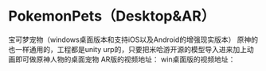 # PokemonPets（Desktop&AR）
宝可梦宠物（windows桌面版本和支持iOS以及Android的增强现实版本）
原神的也一样通用的，工程都是unity urp的，只要把米哈游开源的模型导入进来加上动画即可做原神人物的桌面宠物
AR版的视频地址：
win桌面版的视频地址：
